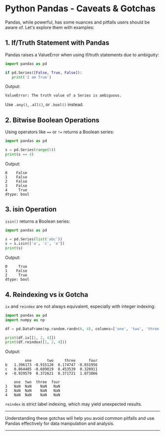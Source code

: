 # Python Pandas - Caveats & Gotchas

Pandas, while powerful, has some nuances and pitfalls users should be aware of. Let's explore them with examples:

## 1. If/Truth Statement with Pandas

Pandas raises a ValueError when using if/truth statements due to ambiguity:

```python
import pandas as pd

if pd.Series([False, True, False]):
   print('I am True')
```

Output:
```
ValueError: The truth value of a Series is ambiguous.
```

Use `.any()`, `.all()`, or `.bool()` instead.

## 2. Bitwise Boolean Operations

Using operators like `==` or `!=` returns a Boolean series:

```python
import pandas as pd

s = pd.Series(range(5))
print(s == 4)
```

Output:
```
0    False
1    False
2    False
3    False
4     True
dtype: bool
```

## 3. isin Operation

`isin()` returns a Boolean series:

```python
import pandas as pd

s = pd.Series(list('abc'))
s = s.isin(['a', 'c', 'e'])
print(s)
```

Output:
```
0     True
1    False
2     True
dtype: bool
```

## 4. Reindexing vs ix Gotcha

`ix` and `reindex` are not always equivalent, especially with integer indexing:

```python
import pandas as pd
import numpy as np

df = pd.DataFrame(np.random.randn(6, 4), columns=['one', 'two', 'three', 'four'], index=list('abcdef'))

print(df.ix[[1, 2, 4]])
print(df.reindex([1, 2, 4]))
```

Output:
```
         one       two     three      four
b   1.396173 -0.915128  0.174747 -0.031956
c   0.864485 -0.689819  0.453539  0.320911
e  -0.929579  0.372621  0.371721  1.073866

    one  two  three  four
1   NaN  NaN    NaN   NaN
2   NaN  NaN    NaN   NaN
4   NaN  NaN    NaN   NaN
```

`reindex` is strict label indexing, which may yield unexpected results.

---

Understanding these gotchas will help you avoid common pitfalls and use Pandas effectively for data manipulation and analysis.

---